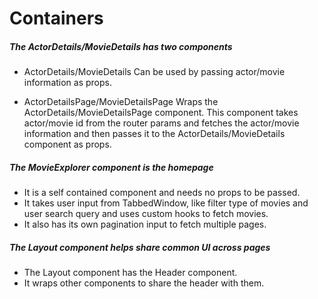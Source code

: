 # Containers
##### The ActorDetails/MovieDetails has two components
- ActorDetails/MovieDetails
Can be used by passing actor/movie information as props.

- ActorDetailsPage/MovieDetailsPage
Wraps the ActorDetails/MovieDetailsPage component. This component takes actor/movie id from the router params and fetches the actor/movie information and then passes it to the ActorDetails/MovieDetails component as props.

##### The MovieExplorer component is the homepage
- It is a self contained component and needs no props to be passed.
- It takes user input from TabbedWindow, like filter type of movies and user search query and uses custom hooks to fetch movies.
- It also has its own pagination input to fetch multiple pages.

##### The Layout component helps share common UI across pages
- The Layout component has the Header component.
- It wraps other components to share the header with them.
